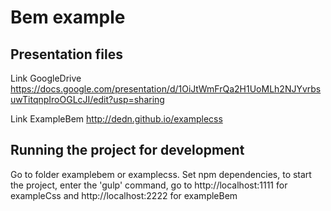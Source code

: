 # Bem example

## Presentation files
Link GoogleDrive https://docs.google.com/presentation/d/1OiJtWmFrQa2H1UoMLh2NJYvrbsuwTitqnpIroOGLcJI/edit?usp=sharing

Link ExampleBem http://dedn.github.io/examplecss

## Running the project for development
 Go to folder examplebem or examplecss. Set npm dependencies, to start the project, enter the 'gulp' command, go to http://localhost:1111   for exampleCss and http://localhost:2222 for  exampleBem 
 

